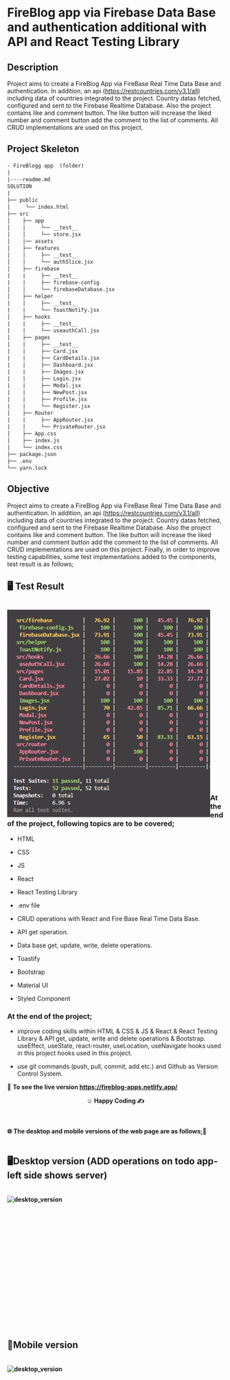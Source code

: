 # FireBlog app via Firebase Data Base and authentication additional with API and React Testing Library

## Description

Project aims to create a FireBlog App via FireBase Real Time Data Base and authentication. In addition, an api (https://restcountries.com/v3.1/all) including data of countries integrated to the project. Country datas fetched, configured and sent to the Firebase Realtime Database. Also the project contains like and comment button. The like button will increase the liked number and comment button add the comment to the list of comments.  All CRUD implementations are used on this project.

## Project Skeleton

```
- FireBlogg app  (folder)
|
|----readme.md         
SOLUTION
|
├── public
│     └── index.html
├── src
│    ├── app
│    │     └── __test__
│    │     └── store.jsx
│    |── assets
│    ├── features
│    │     ├── __test__
│    │     └── authSlice.jsx
│    ├── firebase
|    |     ├── __test__
|    |     ├── firebase-config
│    │     └── firebaseDatabase.jsx
│    ├── helper
|    |     ├── __test__
|    |     └── ToastNotify.jsx
│    ├── hooks
|    |     ├── __test__
|    |     └── useauthCall.jsx
│    ├── pages
|    |     ├── __test__
|    |     ├── Card.jsx
|    |     ├── CardDetails.jsx
|    |     ├── Dashboard.jsx
|    |     ├── Images.jsx
|    |     ├── Login.jsx
|    |     ├── Modal.jsx
|    |     ├── NewPost.jsx
|    |     ├── Profile.jsx
|    |     └── Register.jsx
│    ├── Router
|    |     ├── AppRouter.jsx
|    |     └── PrivateRouter.jsx
│    ├── App.css
│    ├── index.js
│    └── index.css
├── package.json
├── .env
└── yarn.lock
```

## Objective

Project aims to create a FireBlog App via FireBase Real Time Data Base and authentication. In addition, an api (https://restcountries.com/v3.1/all) including data of countries integrated to the project. Country datas fetched, configured and sent to the Firebase Realtime Database. Also the project contains like and comment button. The like button will increase the liked number and comment button add the comment to the list of comments.  All CRUD implementations are used on this project. Finally, in order to improve testing capabilities, some test implementations added to the components, test result is as follows;

## 🖥️ Test Result
<br>
<img src="./images/testResult.jpg" align="left" alt="testResult">
<br>
<br>
<br>
<br>
<br>
<br>
<br>
<br>
<br>
<br><br><br><br><br><br><br><br><br>

<br><br><br><br><br>
### At the end of the project, following topics are to be covered;

- HTML

- CSS

- JS

- React

- React Testing Library

- .env file

- CRUD operations with React and Fire Base Real Time Data Base.

- API get operation.

- Data base get, update, write, delete operations.

- Toastify

- Bootstrap

- Material UI

- Styled Component


### At the end of the project;

- improve coding skills within HTML & CSS & JS & React & React Testing Library & API get, update, write and delete operations & Bootstrap. useEffect, useState, react-router, useLocation, useNavigate hooks used in this project  hooks used in this project.

- use git commands (push, pull, commit, add etc.) and Github as Version Control System.

🔗 <b>To see the live version https://fireblog-apps.netlify.app/<b> 


**<p align="center">&#9786; Happy Coding &#9997;</p>**

<br><br>
🌐 The desktop and mobile versions of the web page are as follows;🧭
<br><br>

## 🖥️Desktop version (ADD operations on todo app-left side shows server)
<br>
<img src="./images/desktop.gif" align="left" alt="desktop_version">
<br>
<br>
<br>
<br>
<br>
<br>
<br>
<br>
<br>
<br><br><br><br><br><br><br><br><br>


## 📱Mobile version
<br>
<img src="./images/mobile.gif" align="left" alt="desktop_version">
<br>
<br>
<br>
<br>
<br>
<br>
<br>
<br>
<br>
<br><br><br><br><br><br><br><br><br>




